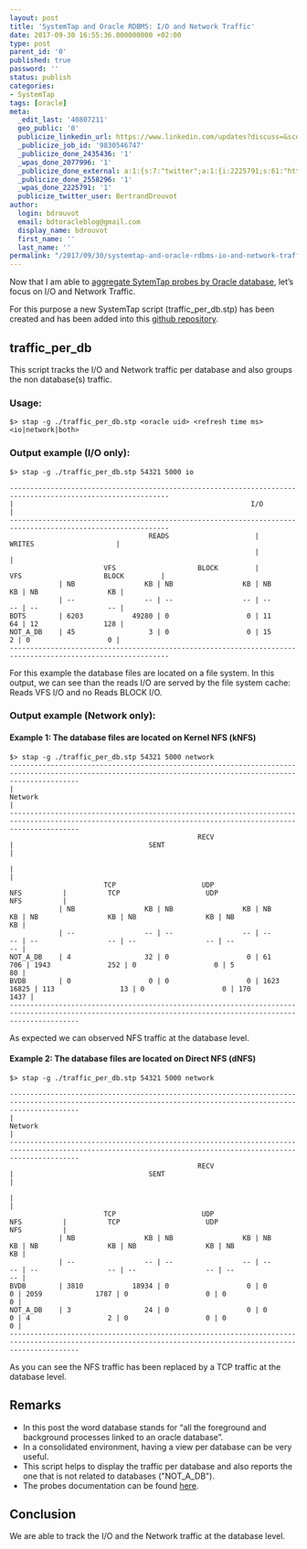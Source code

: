 ```yaml
---
layout: post
title: 'SystemTap and Oracle RDBMS: I/O and Network Traffic'
date: 2017-09-30 16:55:36.000000000 +02:00
type: post
parent_id: '0'
published: true
password: ''
status: publish
categories:
- SystemTap
tags: [oracle]
meta:
  _edit_last: '40807211'
  geo_public: '0'
  publicize_linkedin_url: https://www.linkedin.com/updates?discuss=&scope=16310177&stype=M&topic=6319922498569932800&type=U&a=QlBQ
  _publicize_job_id: '9830546747'
  _publicize_done_2435436: '1'
  _wpas_done_2077996: '1'
  _publicize_done_external: a:1:{s:7:"twitter";a:1:{i:2225791;s:61:"https://twitter.com/BertrandDrouvot/status/914156810533253121";}}
  _publicize_done_2558296: '1'
  _wpas_done_2225791: '1'
  publicize_twitter_user: BertrandDrouvot
author:
  login: bdrouvot
  email: bdtoracleblog@gmail.com
  display_name: bdrouvot
  first_name: ''
  last_name: ''
permalink: "/2017/09/30/systemtap-and-oracle-rdbms-io-and-network-traffic/"
---
```


Now that I am able to [aggregate SytemTap probes by Oracle database](https://bdrouvot.wordpress.com/2017/06/05/systemtap-aggregate-by-database/), let’s focus on I/O and Network Traffic.

For this purpose a new SystemTap script (traffic\_per\_db.stp) has been created and has been added into this [github repository](https://github.com/bdrouvot/SystemTap).

traffic\_per\_db
----------------

This script tracks the I/O and Network traffic per database and also groups the non database(s) traffic.

### Usage:

    $> stap -g ./traffic_per_db.stp <oracle uid> <refresh time ms> <io|network|both>

### Output example (I/O only):

    $> stap -g ./traffic_per_db.stp 54321 5000 io

    -------------------------------------------------------------------------------------------------------------
    |                                                          I/O                                              |
    -------------------------------------------------------------------------------------------------------------
                                      READS                     |                     WRITES                    |
                                                                |                                               |
                           VFS                    BLOCK         |          VFS                    BLOCK         |
                | NB                 KB | NB                 KB | NB                 KB | NB                 KB |
                | --                 -- | --                 -- | --                 -- | --                 -- |
    BDTS        | 6203            49280 | 0                   0 | 11                 64 | 12                128 |
    NOT_A_DB    | 45                  3 | 0                   0 | 15                  2 | 0                   0 |
    -------------------------------------------------------------------------------------------------------------

For this example the database files are located on a file system. In this output, we can see than the reads I/O are served by the file system cache: Reads VFS I/O and no Reads BLOCK I/O.

### Output example (Network only):

#### Example 1: The database files are located on Kernel NFS (kNFS)

    $> stap -g ./traffic_per_db.stp 54321 5000 network
    -------------------------------------------------------------------------------------------------------------------------------------------------------------
    |                                                                                Network                                                                    |
    -------------------------------------------------------------------------------------------------------------------------------------------------------------
                                                  RECV                                  |                                 SENT                                  |
                                                                                        |                                                                       |
                           TCP                     UDP                     NFS          |          TCP                     UDP                     NFS          |
                | NB                 KB | NB                 KB | NB                 KB | NB                 KB | NB                 KB | NB                 KB |
                | --                 -- | --                 -- | --                 -- | --                 -- | --                 -- | --                 -- |
    NOT_A_DB    | 4                  32 | 0                   0 | 61                706 | 1943              252 | 0                   0 | 5                  80 |
    BVDB        | 0                   0 | 0                   0 | 1623            16825 | 113                13 | 0                   0 | 170              1437 |
    -------------------------------------------------------------------------------------------------------------------------------------------------------------

As expected we can observed NFS traffic at the database level.

#### Example 2: The database files are located on Direct NFS (dNFS)

    $> stap -g ./traffic_per_db.stp 54321 5000 network

    -------------------------------------------------------------------------------------------------------------------------------------------------------------
    |                                                                                Network                                                                    |
    -------------------------------------------------------------------------------------------------------------------------------------------------------------
                                                  RECV                                  |                                 SENT                                  |
                                                                                        |                                                                       |
                           TCP                     UDP                     NFS          |          TCP                     UDP                     NFS          |
                | NB                 KB | NB                 KB | NB                 KB | NB                 KB | NB                 KB | NB                 KB |
                | --                 -- | --                 -- | --                 -- | --                 -- | --                 -- | --                 -- |
    BVDB        | 3810            18934 | 0                   0 | 0                   0 | 2059             1787 | 0                   0 | 0                   0 |
    NOT_A_DB    | 3                  24 | 0                   0 | 0                   0 | 4                   2 | 0                   0 | 0                   0 |
    -------------------------------------------------------------------------------------------------------------------------------------------------------------

As you can see the NFS traffic has been replaced by a TCP traffic at the database level.

Remarks
-------

-   In this post the word database stands for “all the foreground and background processes linked to an oracle database”.
-   In a consolidated environment, having a view per database can be very useful.
-   This script helps to display the traffic per database and also reports the one that is not related to databases ("NOT\_A\_DB").
-   The probes documentation can be found [here](https://sourceware.org/systemtap/tapsets/).

Conclusion
----------

We are able to track the I/O and the Network traffic at the database level.
